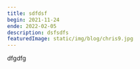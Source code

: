 ```yaml
---
title: sdfdsf
begin: 2021-11-24
ende: 2022-02-05
description: dsfsdfs
featuredImage: static/img/blog/chris9.jpg
---
```

dfgdfg